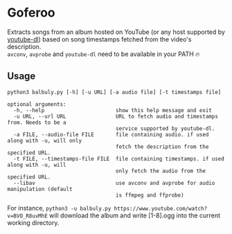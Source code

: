 # Goferoo
Extracts songs from an album hosted on YouTube (or any host supported by [youtube-dl](https://github.com/rg3/youtube-dl))
based on song timestamps fetched from the video's description.  
`avconv`, `avprobe` and `youtube-dl` need to be available in your PATH 🔥

## Usage
```
python3 balbuly.py [-h] [-u URL] [-a audio file] [-t timestamps file]

optional arguments:
  -h, --help                       show this help message and exit
  -u URL, --url URL                URL to fetch audio and timestamps from. Needs to be a
                                   service supported by youtube-dl.
  -a FILE, --audio-file FILE       file containing audio. if used along with -u, will only
                                   fetch the description from the specified URL.
  -t FILE, --timestamps-file FILE  file containing timestamps. if used along with -u, will
                                   only fetch the audio from the specified URL.
  --libav                          use avconv and avprobe for audio manipulation (default
                                   is ffmpeg and ffprobe)
```
For instance, `python3 -u balbuly.py https://www.youtube.com/watch?v=BVO_R8uvMhE` will download the album and write [1-8].ogg into
the current working directory.
